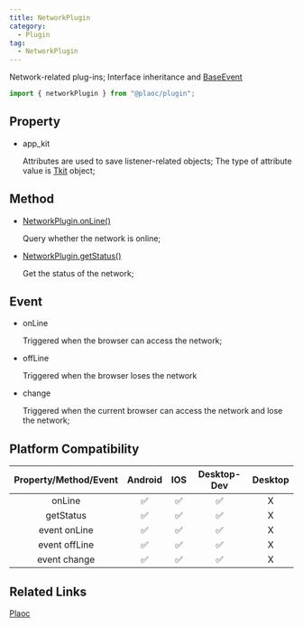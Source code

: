 ```yaml
---
title: NetworkPlugin
category:
  - Plugin
tag:
  - NetworkPlugin
---
```


Network-related plug-ins;
Interface inheritance and [BaseEvent]()

```js
import { networkPlugin } from "@plaoc/plugin";
```

## Property

  - app_kit

    Attributes are used to save listener-related objects;
    The type of attribute value is [Tkit](../../interface/tkit/index.md) object;

## Method

  - [NetworkPlugin.onLine()](./on-line.md)

    Query whether the network is online;


  - [NetworkPlugin.getStatus()](./get-status.md)

    
    Get the status of the network;

    

## Event

  - onLine

    Triggered when the browser can access the network;

  - offLine

    Triggered when the browser loses the network

  - change

    Triggered when the current browser can access the network and lose the network;

## Platform Compatibility

| Property/Method/Event| Android | IOS | Desktop-Dev | Desktop |
|:--------------------:|:-------:|:---:|:-----------:|:-------:|
| onLine               | ✅      | ✅  | ✅          | X       |
| getStatus            | ✅      | ✅  | ✅          | X       |
| event onLine         | ✅      | ✅  | ✅          | X       |
| event offLine        | ✅      | ✅  | ✅          | X       |
| event change         | ✅      | ✅  | ✅          | X       |

## Related Links

[Plaoc](../index.md)


